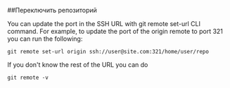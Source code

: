 ##Переключить репозиторий

You can update the port in the SSH URL with git remote set-url CLI command. 
For example, to update the port of the origin remote to port 321 you can run the following:

```
git remote set-url origin ssh://user@site.com:321/home/user/repo
```

If you don't know the rest of the URL you can do

```
git remote -v
```
